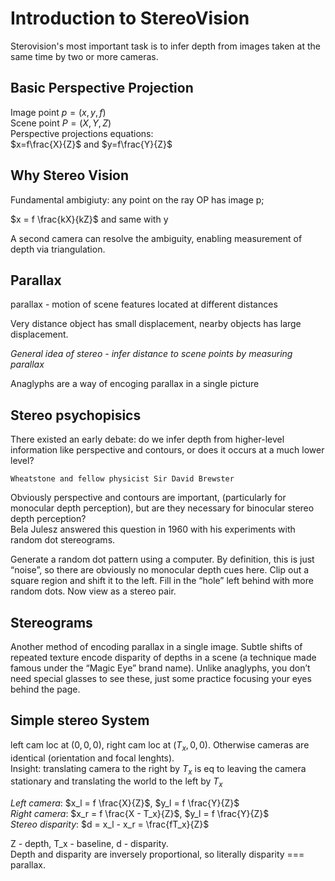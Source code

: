 # Introduction to StereoVision

Sterovision's most important task is to infer depth from images taken at the same time by two or more cameras.

## Basic Perspective Projection

Image point $p=(x,y,f)$\
Scene point $P=(X,Y,Z)$\
Perspective projections equations:\
$x=f\frac{X}{Z}$ and $y=f\frac{Y}{Z}$

## Why Stereo Vision

Fundamental ambigiuty: any point on the ray OP has image p;

$x = f \frac{kX}{kZ}$ and same with y

A second camera can resolve the ambiguity, enabling measurement of depth via triangulation.

## Parallax

parallax - motion of scene features located at different distances

Very distance object has small displacement, nearby objects has large displacement.

*General idea of stereo - infer distance to scene points by measuring parallax*

Anaglyphs are a way of encoging parallax in a single picture

## Stereo psychopisics

There existed an early debate: do we infer depth from higher-level information like perspective and contours, or does it occurs at a much lower level?

```Wheatstone and fellow physicist Sir David Brewster```

Obviously perspective and contours are important,
(particularly for monocular depth perception), but are
they necessary for binocular stereo depth perception?\
Bela Julesz answered this question in 1960 with his
experiments with random dot stereograms.

Generate a random dot pattern using a computer. By definition, this is just “noise”, so there are
obviously no monocular depth cues here.
Clip out a square region and shift it to the left.
Fill in the “hole” left behind with more random dots.
Now view as a stereo pair.

## Stereograms

Another method of encoding parallax in a single
image. Subtle shifts of repeated texture encode
disparity of depths in a scene (a technique made
famous under the “Magic Eye” brand name).
Unlike anaglyphs, you don’t need special glasses
to see these, just some practice focusing your eyes
behind the page.

## Simple stereo System

left cam loc at $(0,0,0)$, right cam loc at $(T_x,0,0)$. Otherwise cameras are identical (orientation and focal lenghts).\
Insight: translating camera to the right by $T_x$ is eq to leaving the camera stationary and translating the world to the left by $T_x$

*Left camera*: $x_l = f \frac{X}{Z}$, $y_l = f \frac{Y}{Z}$\
*Right camera*: $x_r = f \frac{X - T_x}{Z}$, $y_l = f \frac{Y}{Z}$\
*Stereo disparity*: $d = x_l - x_r = \frac{fT_x}{Z}$

Z - depth, T_x - baseline, d - disparity.\
Depth and disparity are inversely proportional, so literally disparity === parallax.